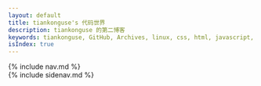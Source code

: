 ```yaml
---
layout: default
title: tiankonguse's 代码世界
description: tiankonguse 的第二博客
keywords: tiankonguse, GitHub, Archives, linux, css, html, javascript, python, Jekyll, plugins, php, 大数据, 分布式, 机器学习, acm, 算法
isIndex: true
---
```


<div id="content" class="clearfix">
    <div class="entry-header">
        <div class="index-content">
            {% include nav.md %}
        </div>
    </div>
    <div class="entry">
    </div>
    <div class="sidenav-frame">
        {% include sidenav.md %}
    </div>
</div>



<script>
    var siteurl = "{{ site.url }}";
    
    function loadPost(id){
        var defaultUrl = "http://tiankonguse.com/record/record_data.php?state=post&id=" + id;
        jQuery.get(defaultUrl, function(d){
            if(d.code == 0){
                showPost(d.data);
            }
        },"json");
    }
    
    function showPost(post){
        var recordListURL= "/record.html?nowPage=";
        var recordPostURL= "/recordpost.html?id=";
        
        post.siteurl = siteurl;
        post.url = recordPostURL + post.id;
        post.description = "";
        post.date = tk.Format(new Date(post.time * 1000), "yyyy-MM-dd");
        post.fulldate = tk.Format(new Date(post.time * 1000), "yyyy-MM-dd hh:mm:ss");
        
        post.pre = post.pre || {};
        if(post.pre.id){
            post.pre.url = recordPostURL + post.pre.id;
        }
        
        post.next = post.next || {};
        if(post.next.id){
            post.next.url = recordPostURL + post.next.id;
        }
        
        
    
        post.content = post.content.replace(/<br\s*\/?>/g, "<p></p>");
        
        post.content = post.content.replace(/\s*<p>\s*/g, "<p>");
        post.content = post.content.replace(/\s*<\/p>\s*/g, "</p>");
        
        post.content = post.content.replace(/<p>([^<]+)<p>([^<]+)<\/p>/g, "<p>$1</p><p><$2/p><p>");
        post.content = post.content.replace(/\s*<p>\s*<p>\s*<\/p>\s*<\/p>\s*/g, "<p></p>");
        post.content = post.content.replace(/\s*<p>\s*<\/p>\s*<p>\s*<\/p>\s*/g, "<p></p>");
        post.content = post.content.replace(/(?:\s*<p>\s*<\/p>\s*)+/g, "<p></p>");
        post.content = post.content.replace(/(<\/p>)([^<]+)(<p>)/g, "$1<p>$2</p>$3");
        post.content = post.content.replace(/\s*<p>\s*<p>\s*<\/p>\s*<\/p>\s*/g, "<p></p>");
        post.content = post.content.replace(/\s*<p>\s*<\/p>\s*<p>\s*<\/p>\s*/g, "<p></p>");
        post.content = post.content.replace(/(?:\s*<p>\s*<\/p>\s*)+/g, "<p></p>");
        
        
        //<p><h2> =>   <p></p><h2>
        post.content = post.content.replace(/<p>\s*(<h.>)/g, "<p></p>$1");
        //</h2></p> =>   <p></p><h2>
        post.content = post.content.replace(/(<\/h.>)\s*<\/p>/g, "$1<p></p>");
        
        //<p><pre> =>   <p></p><pre>
        post.content = post.content.replace(/<p>\s*(<pre>)/g, "<p></p>$1");
        //</pre></p> =>   <p></p><pre>
        post.content = post.content.replace(/(<\/pre>)\s*<\/p>/g, "$1<p></p>");
        
        post.content = post.content.replace(/(<\/p>)([^<]*(?!<p>)[^>]+>[^<]*(?!<p>)[^>]+>[^<]*(?!<\/p>))(<p>)/g, "$1<p>$2</p>$3");
        post.content = post.content.replace(/\s*<p>\s*<p>\s*<\/p>\s*<\/p>\s*/g, "<p></p>");
        post.content = post.content.replace(/\s*<p>\s*<\/p>\s*<p>\s*<\/p>\s*/g, "<p></p>");
        
        //<p><h2> =>   <p></p><h2>
        post.content = post.content.replace(/<p>\s*(<h.>)/g, "<p></p>$1");
        //</h2></p> =>   <p></p><h2>
        post.content = post.content.replace(/(<\/h.>)\s*<\/p>/g, "$1<p></p>");
        
        //<p><pre> =>   <p></p><pre>
        post.content = post.content.replace(/<p>\s*(<pre>)/g, "<p></p>$1");
        //</pre></p> =>   <p></p><pre>
        post.content = post.content.replace(/(<\/pre>)\s*<\/p>/g, "$1<p></p>");
        
        
        post.content = post.content.replace(/(<\/p>)([^<]*(?!<p>)[^>]+>[^<]*(?!<p>)[^>]+>[^<]*(?!<\/p>))(<p>)/g, "$1<p>$2</p>$3");
        post.content = post.content.replace(/\s*<p>\s*<p>\s*<\/p>\s*<\/p>\s*/g, "<p></p>");
        post.content = post.content.replace(/\s*<p>\s*<\/p>\s*<p>\s*<\/p>\s*/g, "<p></p>");
        
        post.content = post.content.replace(/\s*<p>\s*<p>\s*<\/p>\s*<\/p>\s*/g, "<p></p>");
        post.content = post.content.replace(/\s*<p>\s*<\/p>\s*<p>\s*<\/p>\s*/g, "<p></p>");
        
        var tpl = '\
        <h1 class="entry-title"><a href="<%=siteurl%><%=url%>" title="<%= title %>"><%= title %></a></h1>\
        <p class="entry-attr">作者: <span  class="entry-author">tiankonguse</span> | 更新日期: <time  class="entry-date"><%= fulldate %></time></p>\
        <p></p>\
        <p><%= content %></p>\
        <p></p>\
        <div class="ad-content-footer"></div>\
        <footer class="unit-foot">\
            <% if(tags && tags.length){ %>\
            <section>\
                <ul class="tag-box inline">\
                    <li>标签:</li>\
                    <% for(tagIndex in tags){ %> \
                        <li><%= tags[tagIndex] %></li>\
                    <% } %> \
                </ul>\
            </section>\
            <% } %>\
            <div class="footer-post-info clearfix">\
                <ul>\
                    <li>\
                        作者「<a href="/about.html" rel="author">tiankonguse</a>」于 \
                        <time><%= fulldate %></time> 发布本文</li>\
                    <li>文章声明：自由转载-非商用-非衍生-保持署名  |  <a href="http://creativecommons.org/licenses/by-nc-nd/3.0/deed.zh" target="_blank" rel="nofollow">BY-NC-SA</a></li>\
                    <li>如果你觉得这篇文章对你有帮助，欢迎支持作者：<a class="internal" href="<%=siteurl%>/support.html" title="支持作者">&laquo; 大力支持</a></li>\
                </ul>\
            </div>\
            <div class="unit-inner unit-foot-inner">\
                <nav class="pagination">\
                    <ul>\
                        <% if(pre.id){ %>\
                        <li class="prev"><a class="internal" rel="prev"  href="<%=siteurl%>/<%=pre.url%>" title="View <%=pre.title%>">&laquo; <%=pre.title%></a></li>\
                        <% } %>\
                        <% if(pre.id && next.id){ %>\
                        <li class="pipe"> | </li>\
                        <% } %>\
                        <% if(next.id){ %>\
                        <li class="prev"><a class="internal" rel="prev"  href="<%=siteurl%>/<%=next.url%>" title="View <%=next.title%>">&laquo; <%=next.title%></a></li>\
                        <% } %>\
                    </ul>\
                </nav>\
                <p class="gotop">\
                    <a href="#">Back to Top</a>\
                </p>\
            </div>\
        </footer>\
        <div id="disqus_container">\
            <a href="#" class="comment" onclick="return false;">点击查看评论</a>\
            <div id="disqus_thread"></div>\
            <div class="ds-thread" data-thread-key="<%=url%>" data-title="<%=title%>" data-url="<%=siteurl%><%=url%>"></div>\
            <div id="cloud-tie-wrapper" class="cloud-tie-wrapper"></div>\
        </div>';
        
        
        
        jQuery("#content .entry").append(tk.parseTpl(tpl, post));

        window.disqus_shortname = 'tiankonguse-record'; 
        window.duoshuoQuery = {short_name:"tiankonguse"};
        window.cloudTieConfig = {
            url: document.location.href, 
            sourceId: post.url,
            productKey: "1cb0b08870384b08a97d3e08c258391b",
            target: "cloud-tie-wrapper"
        };
        tk.comment.init($('#disqus_container .comment'));
        tk.loadJSFile(siteurl + "/javascripts/post.js");
    }
    
    jQuery(document).ready(function(){
        var urlObj = tk.parseURL(window.location);
        loadPost(urlObj.params.id);
    });
</script>
